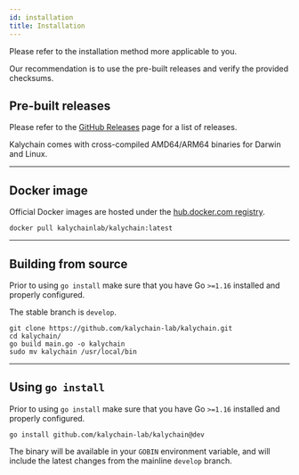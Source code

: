```yaml
---
id: installation
title: Installation
---
```


Please refer to the installation method more applicable to you.

Our recommendation is to use the pre-built releases and verify the provided checksums.

## Pre-built releases

Please refer to the [GitHub Releases](https://github.com/kalychain-lab/kalychain/releases) page for a list of releases.

Kalychain comes with cross-compiled AMD64/ARM64 binaries for Darwin and Linux.

--- 

## Docker image

Official Docker images are hosted under the [hub.docker.com registry](https://hub.docker.com/r/kalychainlab/kalychain).

`docker pull kalychainlab/kalychain:latest`

---

## Building from source

Prior to using `go install` make sure that you have Go `>=1.16` installed and properly configured.

The stable branch is `develop`.

```shell
git clone https://github.com/kalychain-lab/kalychain.git
cd kalychain/
go build main.go -o kalychain
sudo mv kalychain /usr/local/bin
```

---

## Using `go install`

Prior to using `go install` make sure that you have Go `>=1.16` installed and properly configured.

`go install github.com/kalychain-lab/kalychain@dev`

The binary will be available in your `GOBIN` environment variable, and will include the latest changes from the mainline `develop` branch.
